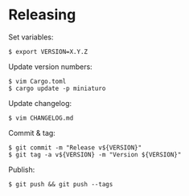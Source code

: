# Releasing

Set variables:

    $ export VERSION=X.Y.Z

Update version numbers:

    $ vim Cargo.toml
    $ cargo update -p miniaturo

Update changelog:

    $ vim CHANGELOG.md

Commit & tag:

    $ git commit -m "Release v${VERSION}"
    $ git tag -a v${VERSION} -m "Version ${VERSION}"

Publish:

    $ git push && git push --tags
